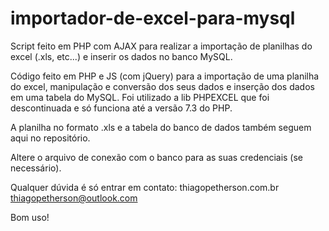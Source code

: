 # importador-de-excel-para-mysql
Script feito em PHP com AJAX para realizar a importação de planilhas do excel (.xls, etc...) e inserir os dados no banco MySQL.

Código feito em PHP e JS (com jQuery) para a importação de uma planilha do excel, manipulação e conversão dos seus dados e inserção dos dados em uma tabela do MySQL. 
Foi utilizado a lib PHPEXCEL que foi descontinuada e só funciona até a versão 7.3 do PHP.

A planilha no formato .xls e a tabela do banco de dados também seguem aqui no repositório. 

Altere o arquivo de conexão com o banco para as suas credenciais (se necessário).

Qualquer dúvida é só entrar em contato:
thiagopetherson.com.br
thiagopetherson@outlook.com

Bom uso!
